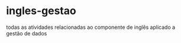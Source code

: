 # ingles-gestao
todas as atividades relacionadas ao componente de inglês aplicado a gestão de dados
